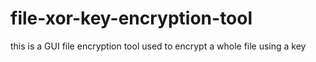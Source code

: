# file-xor-key-encryption-tool
this is a GUI file encryption tool used to encrypt a whole file using a key
